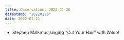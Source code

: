 ```yaml
---
title: Observations 2022-01-20
datestamp: "20220120"
date: 2022-02-11
---
```

- Stephen Malkmus singing “Cut Your Hair” with Wilco!